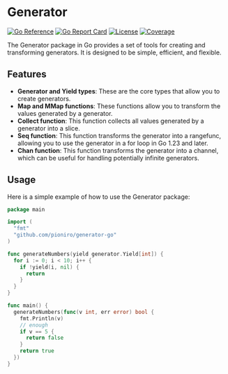 Generator
=========

[![Go Reference](https://pkg.go.dev/badge/github.com/pioniro/generator-go.svg)](https://pkg.go.dev/github.com/pioniro/generator-go)
[![Go Report Card](https://goreportcard.com/badge/github.com/pioniro/generator-go)](https://goreportcard.com/report/github.com/pioniro/generator-go)
[![License](https://img.shields.io/badge/License-MIT-blue.svg)](https://github.com/pioniro/generator-go/blob/main/LICENSE)
[![Coverage](https://coveralls.io/repos/github/pioniro/generator-go/badge.svg?branch=main)](https://coveralls.io/github/pioniro/generator-go)

The Generator package in Go provides a set of tools for creating and transforming generators. It is designed to be simple, efficient, and flexible.

## Features

- **Generator and Yield types**: These are the core types that allow you to create generators.
- **Map and MMap functions**: These functions allow you to transform the values generated by a generator.
- **Collect function**: This function collects all values generated by a generator into a slice.
- **Seq function**: This function transforms the generator into a rangefunc, allowing you to use the generator in a for loop in Go 1.23 and later.
- **Chan function**: This function transforms the generator into a channel, which can be useful for handling potentially infinite generators.

## Usage

Here is a simple example of how to use the Generator package:

```go
package main

import (
  "fmt"
  "github.com/pioniro/generator-go"
)

func generateNumbers(yield generator.Yield[int]) {
  for i := 0; i < 10; i++ {
    if !yield(i, nil) {
      return
    }
  }
}

func main() {
  generateNumbers(func(v int, err error) bool {
    fmt.Println(v)
    // enough
    if v == 5 {
      return false
    }
    return true
  })
}